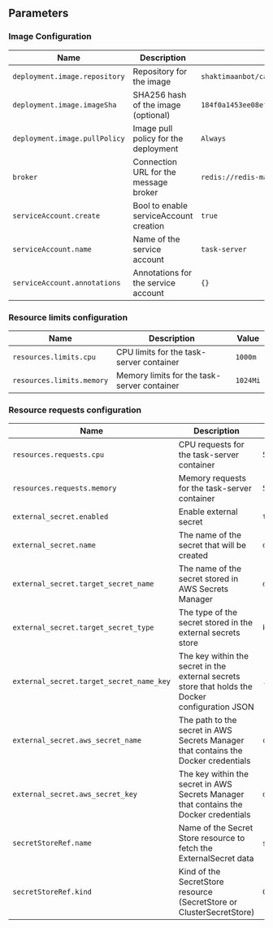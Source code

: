## Parameters

### Image Configuration

| Name                          | Description                            | Value                                                              |
| ----------------------------- | -------------------------------------- | ------------------------------------------------------------------ |
| `deployment.image.repository` | Repository for the image               | `shaktimaanbot/canso-task-server`                                  |
| `deployment.image.imageSha`   | SHA256 hash of the image (optional)    | `184f0a1453ee08ef3419b15cba13e618fa9fafea8d2cf7b38bf2237a0f54f9ee` |
| `deployment.image.pullPolicy` | Image pull policy for the deployment   | `Always`                                                           |
| `broker`                      | Connection URL for the message broker  | `redis://redis-master:6379/0`                                      |
| `serviceAccount.create`       | Bool to enable serviceAccount creation | `true`                                                             |
| `serviceAccount.name`         | Name of the service account            | `task-server`                                                      |
| `serviceAccount.annotations`  | Annotations for the service account    | `{}`                                                               |

### Resource limits configuration

| Name                      | Description                                 | Value    |
| ------------------------- | ------------------------------------------- | -------- |
| `resources.limits.cpu`    | CPU limits for the task-server container    | `1000m`  |
| `resources.limits.memory` | Memory limits for the task-server container | `1024Mi` |

### Resource requests configuration

| Name                                     | Description                                                                                      | Value                            |
| ---------------------------------------- | ------------------------------------------------------------------------------------------------ | -------------------------------- |
| `resources.requests.cpu`                 | CPU requests for the task-server container                                                       | `500m`                           |
| `resources.requests.memory`              | Memory requests for the task-server container                                                    | `512Mi`                          |
| `external_secret.enabled`                | Enable external secret                                                                           | `true`                           |
| `external_secret.name`                   | The name of the secret that will be created                                                      | `docker-secret-cred-task-server` |
| `external_secret.target_secret_name`     | The name of the secret stored in AWS Secrets Manager                                             | `docker-secret-cred-task-server` |
| `external_secret.target_secret_type`     | The type of the secret stored in the external secrets store                                      | `kubernetes.io/dockerconfigjson` |
| `external_secret.target_secret_name_key` | The key within the secret in the external secrets store that holds the Docker configuration JSON | `.dockerconfigjson`              |
| `external_secret.aws_secret_name`        | The path to the secret in AWS Secrets Manager that contains the Docker credentials               | `canso/dockerhub`                |
| `external_secret.aws_secret_key`         | The key within the secret in AWS Secrets Manager that contains the Docker credentials            | `dockerhub`                      |
| `secretStoreRef.name`                    | Name of the Secret Store resource to fetch the ExternalSecret data                               | `secretstore-by-role`            |
| `secretStoreRef.kind`                    | Kind of the SecretStore resource (SecretStore or ClusterSecretStore)                             | `ClusterSecretStore`             |
